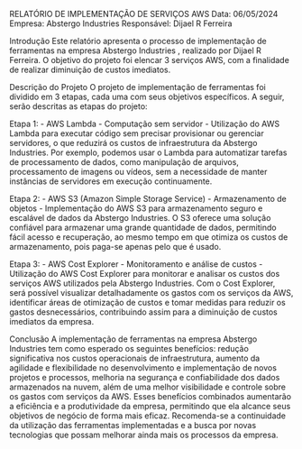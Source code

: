 RELATÓRIO DE IMPLEMENTAÇÃO DE SERVIÇOS AWS
Data: 06/05/2024 
Empresa: Abstergo Industries 
Responsável: Dijael R Ferreira

Introdução
Este relatório apresenta o processo de implementação de ferramentas na empresa Abstergo Industries , realizado por Dijael R Ferreira. O objetivo do projeto foi elencar 3 serviços AWS, com a finalidade de realizar diminuição de custos imediatos.

Descrição do Projeto
O projeto de implementação de ferramentas foi dividido em 3 etapas, cada uma com seus objetivos específicos. A seguir, serão descritas as etapas do projeto:

Etapa 1: - AWS Lambda - Computação sem servidor - Utilização do AWS Lambda para executar código sem precisar provisionar ou gerenciar servidores, o que reduzirá os custos de infraestrutura da Abstergo Industries. Por exemplo, podemos usar o Lambda para automatizar tarefas de processamento de dados, como manipulação de arquivos, processamento de imagens ou vídeos, sem a necessidade de manter instâncias de servidores em execução continuamente.

Etapa 2: - AWS S3 (Amazon Simple Storage Service) - Armazenamento de objetos -  Implementação do AWS S3 para armazenamento seguro e escalável de dados da Abstergo Industries. O S3 oferece uma solução confiável para armazenar uma grande quantidade de dados, permitindo fácil acesso e recuperação, ao mesmo tempo em que otimiza os custos de armazenamento, pois paga-se apenas pelo que é usado.

Etapa 3: - AWS Cost Explorer - Monitoramento e análise de custos - Utilização do AWS Cost Explorer para monitorar e analisar os custos dos serviços AWS utilizados pela Abstergo Industries. Com o Cost Explorer, será possível visualizar detalhadamente os gastos com os serviços da AWS, identificar áreas de otimização de custos e tomar medidas para reduzir os gastos desnecessários, contribuindo assim para a diminuição de custos imediatos da empresa.

Conclusão
A implementação de ferramentas na empresa Abstergo Industries tem como esperado os seguintes benefícios: redução significativa nos custos operacionais de infraestrutura, aumento da agilidade e flexibilidade no desenvolvimento e implementação de novos projetos e processos, melhoria na segurança e confiabilidade dos dados armazenados na nuvem, além de uma melhor visibilidade e controle sobre os gastos com serviços da AWS. Esses benefícios combinados aumentarão a eficiência e a produtividade da empresa, permitindo que ela alcance seus objetivos de negócio de forma mais eficaz. Recomenda-se a continuidade da utilização das ferramentas implementadas e a busca por novas tecnologias que possam melhorar ainda mais os processos da empresa.